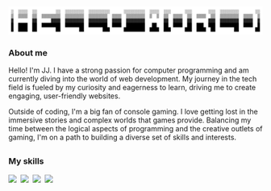 ![](./assets/helloworld.jpg)

### About me


                               

Hello! I'm JJ. I have a strong passion for computer programming and am currently diving into the world of web development. My journey in the tech field is fueled by my curiosity and eagerness to learn, driving me to create engaging, user-friendly websites.

Outside of coding, I'm a big fan of console gaming. I love getting lost in the immersive stories and complex worlds that games provide. Balancing my time between the logical aspects of programming and the creative outlets of gaming, I'm on a path to building a diverse set of skills and interests.


##

### My skills
<p align="left">
  <img src="https://img.shields.io/badge/code-javascript-informational?style=for-the-badge&logo=javascript&logoColor=orange&color=ff7e00"/>&nbsp;
  <img src="https://img.shields.io/badge/web-html-informational?style=for-the-badge&logo=html5&logoColor=orange&color=ff7e00")/>&nbsp;
  <img src="https://img.shields.io/badge/web-css-informational?style=for-the-badge&logo=css3&logoColor=orange&color=ff7e00")/>&nbsp;
    <img src="https://img.shields.io/badge/web-react-informational?style=for-the-badge&logo=react&logoColor=orange&color=ff7e00")/>&nbsp;
</p>

##
